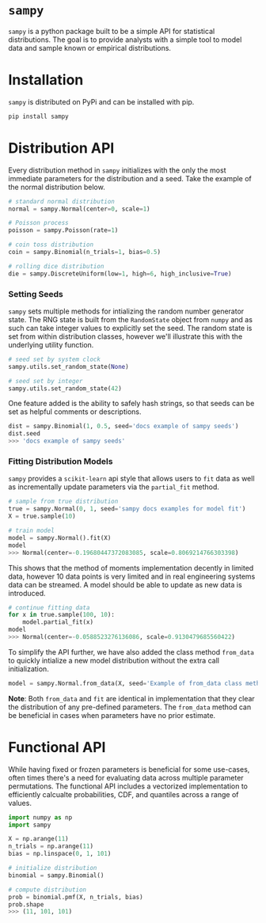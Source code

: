 # `sampy`

`sampy` is a python package built to be a simple API for statistical distributions. The goal is to provide analysts with a simple tool to model data and sample known or empirical distributions.

# Installation

`sampy` is distributed on PyPi and can be installed with pip.

```bash
pip install sampy
```

# Distribution API

Every distribution method in `sampy` initializes with the only the most 
immediate parameters for the distribution and a seed. Take the example of the 
normal distribution below.

```python
# standard normal distribution
normal = sampy.Normal(center=0, scale=1)

# Poisson process
poisson = sampy.Poisson(rate=1)

# coin toss distribution
coin = sampy.Binomial(n_trials=1, bias=0.5)

# rolling dice distribution
die = sampy.DiscreteUniform(low=1, high=6, high_inclusive=True)
```

### Setting Seeds

`sampy` sets multiple methods for intializing the random number generator state. 
The RNG state is built from the `RandomState` object from `numpy` and as such 
can take integer values to explicitly set the seed. The random state is set from 
within distribution classes, however we'll illustrate this with the underlying 
utility function.

```python
# seed set by system clock
sampy.utils.set_random_state(None)

# seed set by integer
sampy.utils.set_random_state(42)
```

One feature added is the ability to safely hash strings, so that seeds can be 
set as helpful comments or descriptions.

```python
dist = sampy.Binomial(1, 0.5, seed='docs example of sampy seeds')
dist.seed
>>> 'docs example of sampy seeds'
```

### Fitting Distribution Models

`sampy` provides a `scikit-learn` api style that allows users to `fit` data as 
well as incrementally update parameters via the `partial_fit` method.

```python
# sample from true distribution
true = sampy.Normal(0, 1, seed='sampy docs examples for model fit')
X = true.sample(10)

# train model
model = sampy.Normal().fit(X)
model
>>> Normal(center=-0.19680447372083085, scale=0.8069214766303398)
```

This shows that the method of moments implementation decently in limited data, 
however 10 data points is very limited and in real engineering systems data can 
be streamed. A model should be able to update as new data is introduced.

```python
# continue fitting data
for x in true.sample(100, 10):
    model.partial_fit(x)
model
>>> Normal(center=-0.0588523276136086, scale=0.9130479685560422)
```

To simplify the API further, we have also added the class method `from_data` to 
quickly intialize a new model distribution without the extra call 
initialization.

```python
model = sampy.Normal.from_data(X, seed='Example of from_data class method')
```

**Note**: Both `from_data` and `fit` are identical in implementation that they 
clear the distribution of any pre-defined parameters. The `from_data` method can 
be beneficial in cases when parameters have no prior estimate.

# Functional API

While having fixed or frozen parameters is beneficial for some use-cases, often 
times there's a need for evaluating data across multiple parameter permutations. 
The functional API includes a vectorized implementation to efficiently calcualte
probabilities, CDF, and quantiles across a range of values.

```python
import numpy as np
import sampy

X = np.arange(11)
n_trials = np.arange(11)
bias = np.linspace(0, 1, 101)

# initialize distribution
binomial = sampy.Binomial()

# compute distribution
prob = binomial.pmf(X, n_trials, bias)
prob.shape
>>> (11, 101, 101)
```